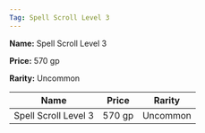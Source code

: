 ```yaml
---
Tag: Spell Scroll Level 3
---
```


**Name:** Spell Scroll Level 3

**Price:** 570 gp

**Rarity:** Uncommon

| Name     | Price     | Rarity     |
| -------- | --------- | ---------- |
| Spell Scroll Level 3 | 570 gp | Uncommon |
